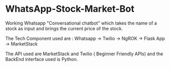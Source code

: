 # WhatsApp-Stock-Market-Bot

Working Whatsapp "Conversational chatbot" which takes the name of a stock as input and brings the current price of the stock.

The Tech Component used are :
Whatsapp -> Twilio -> NgROK -> Flask App -> MarketStack

The API used are MarketStack and Twilio ( Beginner Friendly APIs) and the BackEnd interface used is Python.

